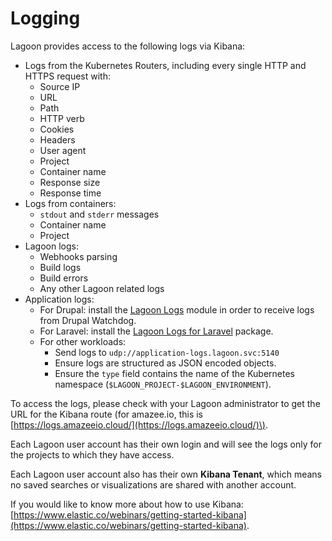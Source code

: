 # Logging

Lagoon provides access to the following logs via Kibana:

* Logs from the Kubernetes Routers, including every single HTTP and HTTPS request with:
  * Source IP
  * URL
  * Path
  * HTTP verb
  * Cookies
  * Headers
  * User agent
  * Project
  * Container name
  * Response size
  * Response time
* Logs from containers:
  * `stdout` and `stderr` messages
  * Container name
  * Project
* Lagoon logs:
  * Webhooks parsing
  * Build logs
  * Build errors
  * Any other Lagoon related logs
* Application logs:
  * For Drupal: install the [Lagoon Logs](https://www.drupal.org/project/lagoon_logs) module in order to receive logs from Drupal Watchdog.
  * For Laravel: install the [Lagoon Logs for Laravel](https://github.com/amazeeio/laravel_lagoon_logs) package.
  * For other workloads:
    * Send logs to `udp://application-logs.lagoon.svc:5140`
    * Ensure logs are structured as JSON encoded objects.
    * Ensure the `type` field contains the name of the Kubernetes namespace (`$LAGOON_PROJECT-$LAGOON_ENVIRONMENT`).

To access the logs, please check with your Lagoon administrator to get the URL for the Kibana route \(for amazee.io, this is [https://logs.amazeeio.cloud/](https://logs.amazeeio.cloud/)\).

Each Lagoon user account has their own login and will see the logs only for the projects to which they have access.

Each Lagoon user account also has their own **Kibana Tenant**, which means no saved searches or visualizations are shared with another account.

If you would like to know more about how to use Kibana: [https://www.elastic.co/webinars/getting-started-kibana](https://www.elastic.co/webinars/getting-started-kibana).

